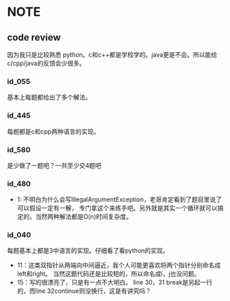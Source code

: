 # NOTE

## code review
因为我只是比较熟悉
python。c和c++都是学校学的。java更是不会。所以能给c/cpp/java的反馈会少很多。
### id_055
基本上每题都给出了多个解法。

### id_445
每题都是c和cpp两种语言的实现。

### id_580
是少做了一题吧？一共至少交4题吧

### id_480
* 1: 不明白为什么会写IllegalArgumentException，老哥肯定看到了题目里说了可以假设一定有一解，
专门拿这个来练手吧。另外就是其实一个循环就可以搞定的。当然两种解法都是O(n)时间复杂度。

### id_040
每题基本上都是3中语言的实现。仔细看了看python的实现。
* 11：这类双指针从两端向中间逼近，我个人可能更喜欢将两个指针分别命名成left和right。
当然这题代码还是比较短的，所以命名成i，j也没问题。
* 15：写的很漂亮了，只是有一点不大明白。
line 30，31 break是另起一行的，而line 32continue则没换行，这是有讲究吗？

